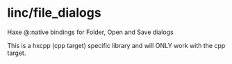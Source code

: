 # linc/file_dialogs
Haxe @:native bindings for Folder, Open and Save dialogs

This is a hxcpp (cpp target) specific library and will ONLY work with the cpp target.